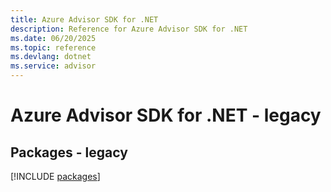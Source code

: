```yaml
---
title: Azure Advisor SDK for .NET
description: Reference for Azure Advisor SDK for .NET
ms.date: 06/20/2025
ms.topic: reference
ms.devlang: dotnet
ms.service: advisor
---
```

# Azure Advisor SDK for .NET - legacy
## Packages - legacy
[!INCLUDE [packages](advisor-index.md)]